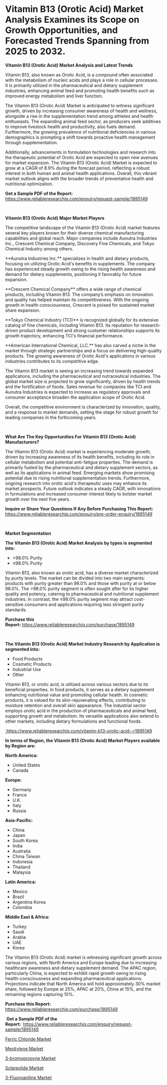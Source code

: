 <p><h1>Vitamin B13 (Orotic Acid) Market Analysis Examines its Scope on Growth Opportunities, and Forecasted Trends Spanning from 2025 to 2032.</h1></p><p><strong>Vitamin B13 (Orotic Acid) Market Analysis and Latest Trends</strong></p>
<p><p>Vitamin B13, also known as Orotic Acid, is a compound often associated with the metabolism of nucleic acids and plays a role in cellular processes. It is primarily utilized in the pharmaceutical and dietary supplement industries, enhancing animal feed and promoting health benefits such as improved energy metabolism and liver function. </p><p>The Vitamin B13 (Orotic Acid) Market is anticipated to witness significant growth, driven by increasing consumer awareness of health and wellness, alongside a rise in the supplementation trend among athletes and health enthusiasts. The expanding animal feed sector, as producers seek additives to improve livestock health and productivity, also fuels demand. Furthermore, the growing prevalence of nutritional deficiencies in various demographics is prompting a shift towards proactive health management through supplementation.</p><p>Additionally, advancements in formulation technologies and research into the therapeutic potential of Orotic Acid are expected to open new avenues for market expansion. The Vitamin B13 (Orotic Acid) Market is expected to grow at a CAGR of 8.9% during the forecast period, reflecting a robust interest in both human and animal health applications. Overall, this vibrant market outlook aligns with the broader trends of preventative health and nutritional optimization.</p></p>
<p><strong>Get a Sample PDF of the Report:&nbsp;</strong> <a href="https://www.reliableresearchiq.com/enquiry/request-sample/1895149?utm_campaign=1896&utm_medium=2&utm_source=Github&utm_content=ia&utm_term=04022025&utm_id=vitamin-b13-orotic-acid">https://www.reliableresearchiq.com/enquiry/request-sample/1895149</a></p>
<p>&nbsp;</p>
<p><strong>Vitamin B13 (Orotic Acid) Major Market Players</strong></p>
<p><p>The competitive landscape of the Vitamin B13 (Orotic Acid) market features several key players known for their diverse chemical manufacturing capabilities and global reach. Major companies include Aunutra Industries Inc., Crescent Chemical Company, Discovery Fine Chemicals, and Tokyo Chemical Industry among others.</p><p>**Aunutra Industries Inc.** specializes in health and dietary products, focusing on utilizing Orotic Acid's benefits in supplements. The company has experienced steady growth owing to the rising health awareness and demand for dietary supplements, positioning it favorably for future expansion.</p><p>**Crescent Chemical Company** offers a wide range of chemical products, including Vitamin B13. The company’s emphasis on innovation and quality has helped maintain its competitiveness. With the ongoing growth in health consciousness, Crescent is poised for sustained market share expansion.</p><p>**Tokyo Chemical Industry (TCI)** is recognized globally for its extensive catalog of fine chemicals, including Vitamin B13. Its reputation for research-driven product development and strong customer relationships supports its growth trajectory, enhancing TCI's financial performance.</p><p>**American International Chemical, LLC.** has also carved a niche in the market through strategic partnerships and a focus on delivering high-quality products. The growing awareness of Orotic Acid's applications in various industries contributes to its competitive edge.</p><p>The Vitamin B13 market is seeing an increasing trend towards expanded applications, including the pharmaceutical and nutraceutical industries. The global market size is projected to grow significantly, driven by health trends and the fortification of foods. Sales revenue for companies like TCI and Aunutra Industries is expected to increase as regulatory approvals and consumer acceptance broaden the application scope of Orotic Acid.</p><p>Overall, the competitive environment is characterized by innovation, quality, and a response to market demands, setting the stage for robust growth for leading companies in the forthcoming years.</p></p>
<p>&nbsp;</p>
<p><strong>What Are The Key Opportunities For Vitamin B13 (Orotic Acid) Manufacturers?</strong></p>
<p><p>The Vitamin B13 (Orotic Acid) market is experiencing moderate growth, driven by increasing awareness of its health benefits, including its role in cellular metabolism and potential anti-fatigue properties. The demand is primarily fueled by the pharmaceutical and dietary supplement sectors, as well as its applications in animal feed. Emerging markets show promising potential due to rising nutritional supplementation trends. Furthermore, ongoing research into orotic acid's therapeutic uses may enhance its market prospects. Future outlook indicates a steady CAGR, with innovations in formulations and increased consumer interest likely to bolster market growth over the next five years.</p></p>
<p><strong>Inquire or Share Your Questions If Any Before Purchasing This Report:</strong> <a href="https://www.reliableresearchiq.com/enquiry/pre-order-enquiry/1895149?utm_campaign=1896&utm_medium=2&utm_source=Github&utm_content=ia&utm_term=04022025&utm_id=vitamin-b13-orotic-acid">https://www.reliableresearchiq.com/enquiry/pre-order-enquiry/1895149</a></p>
<p>&nbsp;</p>
<p><strong>Market Segmentation</strong></p>
<p><strong>The Vitamin B13 (Orotic Acid) Market Analysis by types is segmented into:</strong></p>
<p><ul><li>>98.0% Purity</li><li>≤98.0% Purity</li></ul></p>
<p><p>Vitamin B13, also known as orotic acid, has a diverse market characterized by purity levels. The market can be divided into two main segments: products with purity greater than 98.0% and those with purity at or below 98.0%. The >98.0% purity segment is often sought after for its higher quality and potency, catering to pharmaceutical and nutritional supplement industries. In contrast, the ≤98.0% purity segment may attract cost-sensitive consumers and applications requiring less stringent purity standards.</p></p>
<p><strong>Purchase this Report:&nbsp;</strong><a href="https://www.reliableresearchiq.com/purchase/1895149?utm_campaign=1896&utm_medium=2&utm_source=Github&utm_content=ia&utm_term=04022025&utm_id=vitamin-b13-orotic-acid">https://www.reliableresearchiq.com/purchase/1895149</a></p>
<p>&nbsp;</p>
<p><strong>The Vitamin B13 (Orotic Acid) Market Industry Research by Application is segmented into:</strong></p>
<p><ul><li>Food Products</li><li>Cosmetic Products</li><li>Industrial Use</li><li>Other</li></ul></p>
<p><p>Vitamin B13, or orotic acid, is utilized across various sectors due to its beneficial properties. In food products, it serves as a dietary supplement enhancing nutritional value and promoting cellular health. In cosmetic products, it is valued for its skin-rejuvenating effects, contributing to moisture retention and overall skin appearance. The industrial sector employs orotic acid in the production of pharmaceuticals and animal feed, supporting growth and metabolism. Its versatile applications also extend to other markets, including dietary formulations and functional foods.</p></p>
<p><a href="https://www.reliableresearchiq.com/vitamin-b13-orotic-acid--r1895149?utm_campaign=1896&utm_medium=2&utm_source=Github&utm_content=ia&utm_term=04022025&utm_id=vitamin-b13-orotic-acid">&nbsp;https://www.reliableresearchiq.com/vitamin-b13-orotic-acid--r1895149</a></p>
<p><strong>In terms of Region, the Vitamin B13 (Orotic Acid) Market Players available by Region are:</strong></p>
<p>
    <p> <strong> North America: </strong>
        <ul>
            <li>United States</li>
            <li>Canada</li>
        </ul>
        </p> 
    <p> <strong> Europe: </strong>
        <ul>
            <li>Germany</li>
            <li>France</li>
            <li>U.K.</li>
            <li>Italy</li>
            <li>Russia</li>
        </ul>
        </p> 
    <p> <strong> Asia-Pacific: </strong>
        <ul>
            <li>China</li>
            <li>Japan</li>
            <li>South Korea</li>
            <li>India</li>
            <li>Australia</li>
            <li>China Taiwan</li>
            <li>Indonesia</li>
            <li>Thailand</li>
            <li>Malaysia</li>
        </ul>
        </p> 
    <p> <strong> Latin America: </strong>
        <ul>
            <li>Mexico</li>
            <li>Brazil</li>
            <li>Argentina Korea</li>
            <li>Colombia</li>
        </ul>
        </p> 
    <p> <strong> Middle East & Africa: </strong>
        <ul>
            <li>Turkey</li>
            <li>Saudi</li>
            <li>Arabia</li>
            <li>UAE</li>
            <li>Korea</li>
        </ul>
    </p>
    </p>
<p><p>The Vitamin B13 (Orotic Acid) market is witnessing significant growth across various regions, with North America and Europe leading due to increasing healthcare awareness and dietary supplement demand. The APAC region, particularly China, is expected to exhibit rapid growth owing to rising health-consciousness and expanding pharmaceutical applications. Projections indicate that North America will hold approximately 30% market share, followed by Europe at 25%, APAC at 20%, China at 15%, and the remaining regions capturing 10%.</p></p>
<p><strong>Purchase this Report: </strong><a href="https://www.reliableresearchiq.com/purchase/1895149?utm_campaign=1896&utm_medium=2&utm_source=Github&utm_content=ia&utm_term=04022025&utm_id=vitamin-b13-orotic-acid">https://www.reliableresearchiq.com/purchase/1895149</a></p>
<p>&nbsp;<strong>Get a Sample PDF of the Report:&nbsp;&nbsp;</strong><a href="https://www.reliableresearchiq.com/enquiry/request-sample/1895149?utm_campaign=1896&utm_medium=2&utm_source=Github&utm_content=ia&utm_term=04022025&utm_id=vitamin-b13-orotic-acid">https://www.reliableresearchiq.com/enquiry/request-sample/1895149</a></p>
<p><strong></strong></p>
<p><p><a href="https://www.linkedin.com/pulse/ferric-chloride-market-size-expansion-analysis-challenges-ccuif?utm_campaign=1896&utm_medium=2&utm_source=Github&utm_content=ia&utm_term=04022025&utm_id=vitamin-b13-orotic-acid">Ferric Chloride Market</a></p><p><a href="https://www.linkedin.com/pulse/insight-mesitylene-market-size-expected-cagr-133-from-2025-2032-a3upf?utm_campaign=1896&utm_medium=2&utm_source=Github&utm_content=ia&utm_term=04022025&utm_id=vitamin-b13-orotic-acid">Mesitylene Market</a></p><p><a href="https://github.com/aidelndasse/Market-Research-Report-List-1/blob/main/3-bromopropyne-market.md?utm_campaign=1896&utm_medium=2&utm_source=Github&utm_content=ia&utm_term=04022025&utm_id=vitamin-b13-orotic-acid">3-bromopropyne Market</a></p><p><a href="https://www.linkedin.com/pulse/projected-growth-sclareolide-market-from-2032-2025-insights-n1nof?utm_campaign=1896&utm_medium=2&utm_source=Github&utm_content=ia&utm_term=04022025&utm_id=vitamin-b13-orotic-acid">Sclareolide Market</a></p><p><a href="https://github.com/tszkintruca/Market-Research-Report-List-1/blob/main/3-fluoroaniline-market.md?utm_campaign=1896&utm_medium=2&utm_source=Github&utm_content=ia&utm_term=04022025&utm_id=vitamin-b13-orotic-acid">3-Fluoroaniline Market</a></p></p>